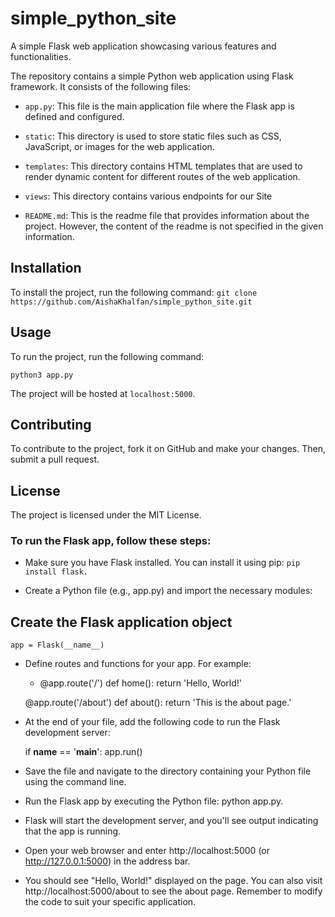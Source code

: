 # simple_python_site
A simple Flask web application showcasing various features and functionalities.

The repository contains a simple Python web application using Flask framework. It consists of the following files:

+ ```app.py```: This file is the main application file where the Flask app is defined and configured.

+ ```static```: This directory is used to store static files such as CSS, JavaScript, or images for the web application.

+ ```templates```: This directory contains HTML templates that are used to render dynamic content for different routes of the web application.

+ ```views```: This directory contains various endpoints for our Site

+ ```README.md```: This is the readme file that provides information about the project. However, the content of the readme is not specified in the given information.


## Installation

To install the project, run the following command:
```git clone https://github.com/AishaKhalfan/simple_python_site.git```


## Usage

To run the project, run the following command:

```python3 app.py```


The project will be hosted at `localhost:5000`.

## Contributing

To contribute to the project, fork it on GitHub and make your changes. Then, submit a pull request.

## License

The project is licensed under the MIT License.

### To run the Flask app, follow these steps:

- Make sure you have Flask installed. You can install it using pip: 
	```pip install flask.```

- Create a Python file (e.g., app.py) and import the necessary modules:

## Create the Flask application object
```app = Flask(__name__)```
- Define routes and functions for your app. For example:
	- @app.route('/')
	def home():
	    return 'Hello, World!'

	@app.route('/about')
	def about():
	    return 'This is the about page.'
- At the end of your file, add the following code to run the Flask development server:

	if __name__ == '__main__':
	    app.run()
- Save the file and navigate to the directory containing your Python file using the command line.

- Run the Flask app by executing the Python file: python app.py.

- Flask will start the development server, and you'll see output indicating that the app is running.

- Open your web browser and enter http://localhost:5000 (or http://127.0.0.1:5000) in the address bar.

- You should see "Hello, World!" displayed on the page. You can also visit http://localhost:5000/about to see the about page. Remember to modify the code to suit your specific application.
